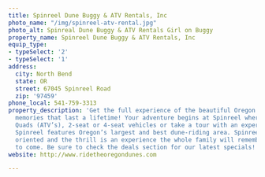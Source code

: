 ```yaml
---
title: Spinreel Dune Buggy & ATV Rentals, Inc
photo_name: "/img/spinreel-atv-rental.jpg"
photo_alt: Spinreal Dune Buggy & ATV Rentals Girl on Buggy
property_name: Spinreel Dune Buggy & ATV Rentals, Inc
equip_type:
- typeSelect: '2'
- typeSelect: '1'
address:
  city: North Bend
  state: OR
  street: 67045 Spinreel Road
  zip: '97459'
phone_local: 541-759-3313
property_description: 'Get the full experience of the beautiful Oregon Dunes and build
  memories that last a lifetime! Your adventure begins at Spinreel where you can rent
  Quads (ATV’s), 2-seat or 4-seat vehicles or take a tour with an experienced guide.
  Spinreel features Oregon’s largest and best dune-riding area. Spinreel is very family
  oriented and the thrill is an experience the whole family will remember for years
  to come. Be sure to check the deals section for our latest specials! '
website: http://www.ridetheoregondunes.com

---
```

